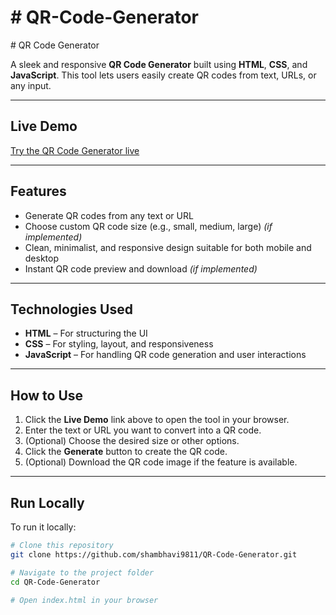<h1># QR-Code-Generator</h1>
# QR Code Generator

A sleek and responsive **QR Code Generator** built using **HTML**, **CSS**, and **JavaScript**. This tool lets users easily create QR codes from text, URLs, or any input.

---

##  Live Demo  
[Try the QR Code Generator live](https://shambhavi9811.github.io/QR-Code-Generator/)

---

##  Features  
- Generate QR codes from any text or URL  
- Choose custom QR code size (e.g., small, medium, large) *(if implemented)*  
- Clean, minimalist, and responsive design suitable for both mobile and desktop  
- Instant QR code preview and download *(if implemented)*  

---

##  Technologies Used  
- **HTML** – For structuring the UI  
- **CSS** – For styling, layout, and responsiveness  
- **JavaScript** – For handling QR code generation and user interactions  

---

##  How to Use  

1. Click the **Live Demo** link above to open the tool in your browser.  
2. Enter the text or URL you want to convert into a QR code.  
3. (Optional) Choose the desired size or other options.  
4. Click the **Generate** button to create the QR code.  
5. (Optional) Download the QR code image if the feature is available.

---

##  Run Locally  

To run it locally:

```bash
# Clone this repository
git clone https://github.com/shambhavi9811/QR-Code-Generator.git

# Navigate to the project folder
cd QR-Code-Generator

# Open index.html in your browser
